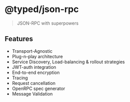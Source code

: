 # @typed/json-rpc

> JSON-RPC with superpowers

## Features

- Transport-Agnostic
- Plug-n-play architecture
- Service Discovery, Load-balancing & rollout strategies
- JWT-auth integration
- End-to-end encryption 
- Tracing
- Request cancellation
- OpenRPC spec generator
- Message Validation
